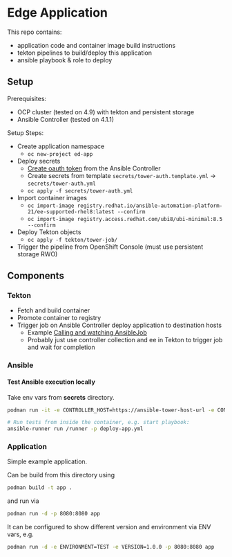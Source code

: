 # Edge Application

This repo contains:
- application code and container image build instructions
- tekton pipelines to build/deploy this application
- ansible playbook & role to deploy

## Setup

Prerequisites:
- OCP cluster (tested on 4.9) with tekton and persistent storage
- Ansible Controller (tested on 4.1.1)

Setup Steps:
- Create application namespace
  - `oc new-project ed-app`
- Deploy secrets
  - [Create oauth token](https://docs.ansible.com/automation-controller/4.1.0/html/userguide/applications_auth.html#ug-tokens-auth-create) from the Ansible Controller
  - Create secrets from template `secrets/tower-auth.template.yml` -> `secrets/tower-auth.yml`
  - `oc apply -f secrets/tower-auth.yml`
- Import container images
  - `oc import-image registry.redhat.io/ansible-automation-platform-21/ee-supported-rhel8:latest --confirm`
  - `oc import-image registry.access.redhat.com/ubi8/ubi-minimal:8.5 --confirm`
- Deploy Tekton objects
  - `oc apply -f tekton/tower-job/`
- Trigger the pipeline from OpenShift Console (must use persistent storage RWO)

## Components

### Tekton 

- Fetch and build container
- Promote container to registry
- Trigger job on Ansible Controller deploy application to destination hosts
  - Example [Calling and watching AnsibleJob](https://gitlab.com/redhat-cop/ansible-ssa/role-aap-operator/-/blob/main/tasks/aap-controller-job.yml)
  - Probably just use controller collection and ee in Tekton to trigger job and wait for completion


### Ansible

#### Test Ansible execution locally

Take env vars from **secrets** directory.

```bash
podman run -it -e CONTROLLER_HOST=https://ansible-tower-host-url -e CONTROLLER_OAUTH_TOKEN=ansible-tower-api-token registry.redhat.io/ansible-automation-platform-21/ee-supported-rhel8:latest bash

# Run tests from inside the container, e.g. start playbook:
ansible-runner run /runner -p deploy-app.yml
```

### Application 

Simple example application. 

Can be build from this directory using 

```bash
podman build -t app .
```

and run via 

```bash
podman run -d -p 8080:8080 app
```

It can be configured to show different version and environment via ENV vars, e.g.

```bash
podman run -d -e ENVIRONMENT=TEST -e VERSION=1.0.0 -p 8080:8080 app
```
